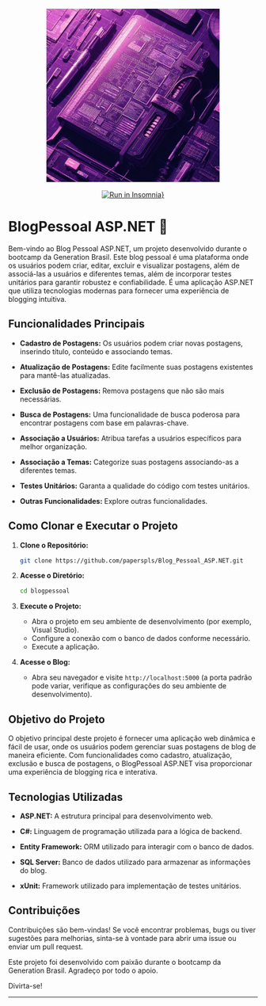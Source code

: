 <p align="center">
<img  height="350em" src="https://github.com/paperspls/Blog_Pessoal_ASP.NET/blob/main/repositoryimage.jpeg">
</p>

<div align="center">
    
[![Run in Insomnia}](https://insomnia.rest/images/run.svg)](https://insomnia.rest/run/?label=Blog_Pessoal_ASP.NET&uri=https%3A%2F%2Fraw.githubusercontent.com%2Fpaperspls%2FBlog_Pessoal_ASP.NET%2Fmain%2Fblogpessoal%2FProperties%2FlaunchSettings.json)
</div>

# BlogPessoal ASP.NET 🚀

Bem-vindo ao Blog Pessoal ASP.NET, um projeto desenvolvido durante o bootcamp da Generation Brasil. Este blog pessoal é uma plataforma onde os usuários podem criar, editar, excluir e visualizar postagens, além de associá-las a usuários e diferentes temas, além de incorporar testes unitários para garantir robustez e confiabilidade. É uma aplicação ASP.NET que utiliza tecnologias modernas para fornecer uma experiência de blogging intuitiva.

## Funcionalidades Principais

- **Cadastro de Postagens:** Os usuários podem criar novas postagens, inserindo título, conteúdo e associando temas.

- **Atualização de Postagens:** Edite facilmente suas postagens existentes para mantê-las atualizadas.

- **Exclusão de Postagens:** Remova postagens que não são mais necessárias.

- **Busca de Postagens:** Uma funcionalidade de busca poderosa para encontrar postagens com base em palavras-chave.

- **Associação a Usuários:** Atribua tarefas a usuários específicos para melhor organização.

- **Associação a Temas:** Categorize suas postagens associando-as a diferentes temas.
  
- **Testes Unitários:** Garanta a qualidade do código com testes unitários.

- **Outras Funcionalidades:** Explore outras funcionalidades.

## Como Clonar e Executar o Projeto

1. **Clone o Repositório:**
    ```bash
    git clone https://github.com/paperspls/Blog_Pessoal_ASP.NET.git
    ```

2. **Acesse o Diretório:**
    ```bash
    cd blogpessoal
    ```

3. **Execute o Projeto:**
    - Abra o projeto em seu ambiente de desenvolvimento (por exemplo, Visual Studio).
    - Configure a conexão com o banco de dados conforme necessário.
    - Execute a aplicação.

4. **Acesse o Blog:**
    - Abra seu navegador e visite `http://localhost:5000` (a porta padrão pode variar, verifique as configurações do seu ambiente de desenvolvimento).


## Objetivo do Projeto

O objetivo principal deste projeto é fornecer uma aplicação web dinâmica e fácil de usar, onde os usuários podem gerenciar suas postagens de blog de maneira eficiente. Com funcionalidades como cadastro, atualização, exclusão e busca de postagens, o BlogPessoal ASP.NET visa proporcionar uma experiência de blogging rica e interativa.

## Tecnologias Utilizadas

- **ASP.NET:** A estrutura principal para desenvolvimento web.
  
- **C#:** Linguagem de programação utilizada para a lógica de backend.

- **Entity Framework:** ORM utilizado para interagir com o banco de dados.

- **SQL Server:** Banco de dados utilizado para armazenar as informações do blog.

- **xUnit:** Framework utilizado para implementação de testes unitários.

## Contribuições

Contribuições são bem-vindas! Se você encontrar problemas, bugs ou tiver sugestões para melhorias, sinta-se à vontade para abrir uma issue ou enviar um pull request.

Este projeto foi desenvolvido com paixão durante o bootcamp da Generation Brasil. Agradeço por todo o apoio.

Divirta-se!

---
